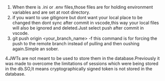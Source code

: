 1. When there is .ini or .env files,those files are for holding environment variables and are set at root directory.
2. if you want to use gitignore but dont want your local place to be changed then dont sync after commit in vscode,this way your local files will also be ignored and deleted.Just select push after commit in vscode.
3. git push origin <your_branch_name> -f
    this command is for forcing the push to the remote branch instead of pulling and then oushing again.Simple an sober.

4.JWTs are not meant to be used to store them in the database.Previously it was made to overcome the limitations of sessions which were being stored in the db.SO,It means cryptographically signed token is not stored in the database.